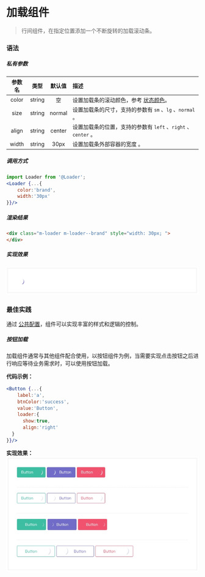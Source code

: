 # 加载组件
> 行间组件，在指定位置添加一个不断旋转的加载滚动条。

### 语法
##### 私有参数

| 参数名 | 类型 | 默认值 | 描述
| :-: | :-: | :-: | :- |
| color | string | 空 | 设置加载条的滚动颜色，参考 [状态颜色](../../ch1/stateColor.md)。|
| size | string | normal | 设置加载条的尺寸，支持的参数有 `sm` 、`lg` 、`normal` 。|
| align | string | center | 设置加载条的位置，支持的参数有 `left` 、`right` 、`center` 。|
| width | string | 30px | 设置加载条外部容器的宽度 。|

##### 调用方式
``` jsx
import Loader from '@Loader';
<Loader {...{
    color:'brand',
    width:'30px'
}}/>
```
##### 渲染结果
``` html
<div class="m-loader m-loader--brand" style="width: 30px; ">
</div>
```

##### 实现效果
![](./_image/2018-06-22-17-20-27.jpg)

### 最佳实践
通过 [公共配置](../ch1/public.md)，组件可以实现丰富的样式和逻辑的控制。

##### 按钮加载
加载组件通常与其他组件配合使用，以按钮组件为例，当需要实现点击按钮之后进行响应等待业务需求时，可以使用按钮加载。

**代码示例：**
```jsx
<Button {...{
    label:'a',
    btnColor:'success',
    value:'Button',
    loader:{
      show:true,
      align:'right'
  }
}}/>
```

**实现效果：**
![](./_image/2018-06-22-17-40-49.jpg)

